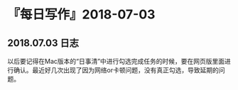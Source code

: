 # 『每日写作』2018-07-03

## 2018.07.03  日志
以后要记得在Mac版本的“日事清”中进行勾选完成任务的时候，要在网页版里面进行确认。最近好几次出现了因为网络or卡顿问题，没有真正勾选，导致延期的问题。
